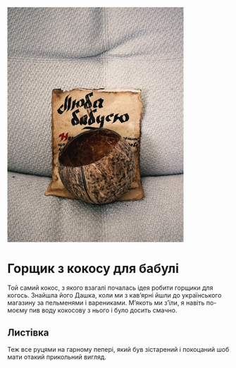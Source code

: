 <img src="./pic.jpeg" alt="Горщик з кокосу для бабулі" width="400">

# Горщик з кокосу для бабулі

Той самий кокос, з якого взагалі почалась ідея робити горщики для когось. Знайшла його Дашка, коли ми з кавʼярні йшли до українського магазину за пельменями і варениками. Мʼякоть ми зʼїли, я навіть по-моєму пив воду кокосову з нього і було досить смачно.

## Листівка

Теж все руцями на гарному пепері, який був зістарений і покоцаний шоб мати отакий прикольний вигляд.
